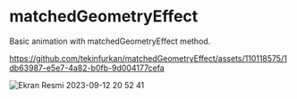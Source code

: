 # matchedGeometryEffect
Basic animation with matchedGeometryEffect method.




https://github.com/tekinfurkan/matchedGeometryEffect/assets/110118575/1db63987-e5e7-4a82-b0fb-9d004177cefa

![Ekran Resmi 2023-09-12 20 52 41](https://github.com/tekinfurkan/matchedGeometryEffect/assets/110118575/a5f10bbb-477b-4f42-a567-ea16ba76f5fb)
